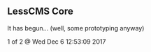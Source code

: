 LessCMS Core
------------

It has begun... (well, some prototyping anyway)

1 of 2 @ Wed Dec  6 12:53:09 2017
